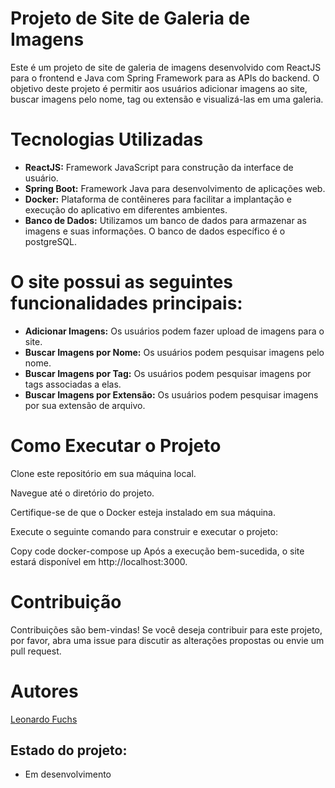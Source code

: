 # Projeto de Site de Galeria de Imagens
Este é um projeto de site de galeria de imagens desenvolvido com ReactJS para o frontend e Java com Spring Framework para as APIs do backend. O objetivo deste projeto é permitir aos usuários adicionar imagens ao site, buscar imagens pelo nome, tag ou extensão e visualizá-las em uma galeria.

# Tecnologias Utilizadas
- **ReactJS:** Framework JavaScript para construção da interface de usuário.
- **Spring Boot:** Framework Java para desenvolvimento de aplicações web.
- **Docker:** Plataforma de contêineres para facilitar a implantação e execução do aplicativo em diferentes ambientes.
- **Banco de Dados:** Utilizamos um banco de dados para armazenar as imagens e suas informações. O banco de dados específico é o postgreSQL.

# O site possui as seguintes funcionalidades principais:

- **Adicionar Imagens:** Os usuários podem fazer upload de imagens para o site.
- **Buscar Imagens por Nome:** Os usuários podem pesquisar imagens pelo nome.
- **Buscar Imagens por Tag:** Os usuários podem pesquisar imagens por tags associadas a elas.
- **Buscar Imagens por Extensão:** Os usuários podem pesquisar imagens por sua extensão de arquivo.

# Como Executar o Projeto
Clone este repositório em sua máquina local.

Navegue até o diretório do projeto.

Certifique-se de que o Docker esteja instalado em sua máquina.

Execute o seguinte comando para construir e executar o projeto:

Copy code
docker-compose up
Após a execução bem-sucedida, o site estará disponível em http://localhost:3000.

# Contribuição
Contribuições são bem-vindas! Se você deseja contribuir para este projeto, por favor, abra uma issue para discutir as alterações propostas ou envie um pull request.

# Autores
[Leonardo Fuchs](https://github.com/LeonardoFuchss)

## Estado do projeto:
- Em desenvolvimento
